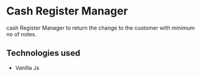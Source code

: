 # Cash Register Manager

cash Register Manager to return the change to the customer with minimum no of notes.

## Technologies used

<ul>
<li>Vanilla Js</li>
</ul>
